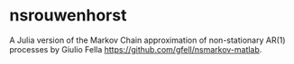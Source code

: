 # nsrouwenhorst
A Julia version of the Markov Chain approximation of non-stationary AR(1) processes by Giulio Fella https://github.com/gfell/nsmarkov-matlab. 
